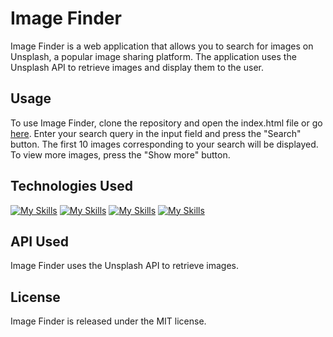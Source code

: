 # Image Finder

Image Finder is a web application that allows you to search for images on Unsplash, a popular image sharing platform. The application uses the Unsplash API to retrieve images and display them to the user.

## Usage

To use Image Finder, clone the repository and open the index.html file or go [here](https://image-finder-by-momo.netlify.app/). 
Enter your search query in the input field and press the "Search" button. 
The first 10 images corresponding to your search will be displayed. 
To view more images, press the "Show more" button.

## Technologies Used

[![My Skills](https://skills.thijs.gg/icons?i=html)](https://skills.thijs.gg)
[![My Skills](https://skills.thijs.gg/icons?i=css)](https://skills.thijs.gg)
[![My Skills](https://skills.thijs.gg/icons?i=sass)](https://skills.thijs.gg)
[![My Skills](https://skills.thijs.gg/icons?i=js)](https://skills.thijs.gg)

## API Used

Image Finder uses the Unsplash API to retrieve images. 

## License

Image Finder is released under the MIT license.